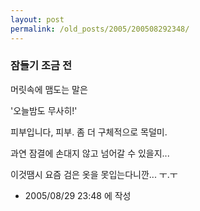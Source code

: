 ```yaml
---
layout: post
permalink: /old_posts/2005/200508292348/
---
```


### 잠들기 조금 전


머릿속에 맴도는 말은

'오늘밤도 무사히!'


<a name="541335_1"></a>피부입니다, 피부. 좀 더 구체적으로 목덜미.

과연 잠결에 손대지 않고 넘어갈 수 있을지... 

이것땜시 요즘 검은 옷을 못입는다니깐... ㅜ.ㅜ




- 2005/08/29 23:48 에 작성